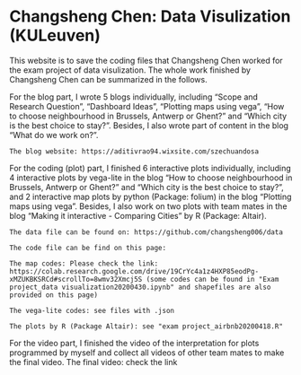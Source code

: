 # Changsheng Chen: Data Visulization (KULeuven)
This website is to save the coding files that Changsheng Chen worked for the exam project of data visulization.
The whole work finished by Changsheng Chen can be summarized in the follows.

For the blog part, I wrote 5 blogs individually, including “Scope and Research Question”, “Dashboard Ideas”, “Plotting maps using vega”, “How to choose neighbourhood in Brussels, Antwerp or Ghent?” and “Which city is the best choice to stay?”. Besides, I also wrote part of content in the blog “What do we work on?”. 

    The blog website: https://aditivrao94.wixsite.com/szechuandosa

For the coding (plot) part, I finished 6 interactive plots individually, including 4 interactive plots by vega-lite in the blog “How to choose neighbourhood in Brussels, Antwerp or Ghent?” and “Which city is the best choice to stay?”, and 2 interactive map plots by python (Package: folium) in the blog “Plotting maps using vega”. Besides, I also work on two plots with team mates in the blog “Making it interactive - Comparing Cities” by R (Package: Altair).

    The data file can be found on: https://github.com/changsheng006/data  

    The code file can be find on this page: 

    The map codes: Please check the link: https://colab.research.google.com/drive/19CrYc4a1z4HXP85eodPg-xMZUKBKSRCd#scrollTo=8wmv32Xmcj5S (some codes can be found in "Exam project_data visualization20200430.ipynb" and shapefiles are also provided on this page)

    The vega-lite codes: see files with .json

    The plots by R (Package Altair): see "exam project_airbnb20200418.R"

For the video part, I finished the video of the interpretation for plots programmed by myself and collect all videos of other team mates to make the final video. The final video: check the link
